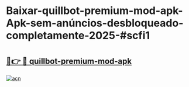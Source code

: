 # Baixar-quillbot-premium-mod-apk-Apk-sem-anúncios-desbloqueado-completamente-2025-#scfi1

# <h2><a href="https://ainizakaria.my?title=quillbot-premium-mod-apk&ref=24M">🔗👉 🔴 quillbot-premium-mod-apk</a></h2>

[![acn](https://github.com/user-attachments/assets/0f9c940e-d8b0-45ae-aac7-cd30a18b3e1c)](https://ainizakaria.my?title=quillbot-premium-mod-apk&ref=24M)

